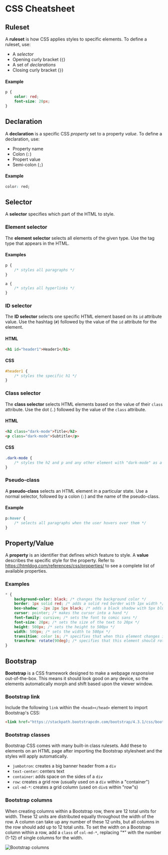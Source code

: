 # CSS Cheatsheet
## Ruleset
A **ruleset** is how CSS applies styles to specific elements. To define a ruleset, use:
- A _selector_
- Opening curly bracket (`{`)
- A set of _declarations_
- Closing curly bracket (`}`)

#### Example
```css
p {
    color: red;
    font-size: 20px;
}
```

## Declaration
A **declaration** is a specific CSS _property_ set to a property _value_. To define a declaration, use:
- Property name
- Colon (`:`)
- Propert value
- Semi-colon (`;`)

#### Example
```css
color: red;
```

## Selector
A **selector** specifies which part of the HTML to style.

### Element selector
The **element selector** selects all elements of the given type. Use the tag type that appears in the HTML.

#### Examples
```css
p {
    /* styles all paragraphs */
}

a {
    /* styles all hyperlinks */
}
```

### ID selector
The **ID selector** selects one specific HTML element based on its `id` attribute value. Use the hashtag (`#`) followed by the value of the `id` attribute for the element.

#### HTML
```html
<h1 id="header1">Header1</h1>
```

#### CSS
```css
#header1 {
    /* styles the specific h1 */
}
```

### Class selector
The **class selector** selects HTML elements based on the value of their `class` attribute. Use the dot (`.`) followed by the value of the `class` attribute.

#### HTML
```html
<h2 class="dark-mode">Title</h2>
<p class="dark-mode">Subtitle</p>
```

#### CSS
```css
.dark-mode {
    /* styles the h2 and p and any other element with "dark-mode" as a class */
}
```

### Pseudo-class
A **pseudo-class** selects an HTML element in a particular state. Use a normal selector, followed by a colon (`:`) and the name of the pseudo-class.

#### Example
```css
p:hover {
    /* selects all paragraphs when the user hovers over them */
}
```

## Property/Value
A **property** is an identifier that defines which feature to style. A **value** describes the specific style for the property. Refer to https://htmldog.com/references/css/properties/ to see a complete list of available properties.

### Examples
```css
* {
    background-color: black; /* changes the background color */
    border: 1px solid red; /* adds a solid red border with 1px width */
    box-shadow: -2px 2px 5px black; /* adds a black shadow with 5px blur, 2px to the left and 2px down */
    cursor: pointer; /* makes the cursor into a hand */
    font-family: cursive; /* sets the font to comic sans */
    font-size: 20px; /* sets the size of the text to 20px */
    height: 500px; /* sets the height to 500px */
    width: 500px; /* sets the width to 500px */
    transition: color 1s; /* specifies that when this element changes its color property, it will take one second */
    transform: rotate(90deg); /* specifies that this element should rotate 90 degrees */
}
```

## Bootstrap
**Bootstrap** is a CSS framework designed to make a webpage _responsive_ out-of-the-box. This means it should look good on any device, so the elements automatically morph and shift based upon the viewer window.

### Bootstrap link
Include the following `link` within the `<head></head>` element to import Bootstrap's CSS:
```html
<link href="https://stackpath.bootstrapcdn.com/bootstrap/4.3.1/css/bootstrap.min.css" rel="stylesheet">
```

### Bootstrap classes
Bootstrap CSS comes with many built-in class rulesets. Add these to elements on an HTML page after importing the Bootstrap stylesheet and the styles will apply automatically.

- `jumbotron`: creates a big banner header from a `div`
- `text-center`: centers text
- `container`: adds space on the sides of a `div`
- `row`: creates a grid row (usually used on a `div` within a "container")
- `col-md-*`: creates a grid column (used on `div`s within "row"s)

### Bootstrap columns
When creating columns within a Bootstrap row, there are 12 total units for width. These 12 units are distributed equally throughout the width of the row. A column can take up any number of these 12 units, but all columns in the row should add up to 12 total units. To set the width on a Bootstrap column within a row, add a `class` of `col-md-*`, replacing "*" with the number (1-12) of single columns for the width.

![Bootstrap columns](https://i.imgur.com/vtpTOB5.png)
